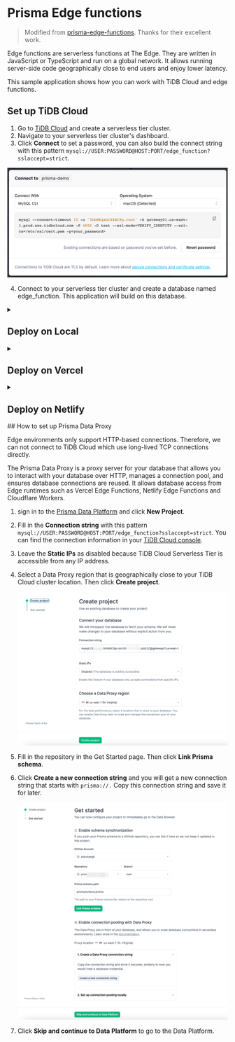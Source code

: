 # Prisma Edge functions

> Modified from [prisma-edge-functions](https://github.com/ruheni/prisma-edge-functions). Thanks for their excellent work.

Edge functions are serverless functions at The Edge. They are written in JavaScript or TypeScript and run on a global network. It allows running server-side code geographically close to end users and enjoy lower latency.

This sample application shows how you can work with TiDB Cloud and edge functions.


## Set up TiDB Cloud

1. Go to [TiDB Cloud](https://tidbcloud.com/) and create a serverless tier cluster.
2. Navigate to your serverless tier cluster's dashboard.
3. Click **Connect** to set a password, you can also build the connect string with this pattern `mysql://USER:PASSWORD@HOST:PORT/edge_function?sslaccept=strict`.

![tidbcloud-connect.png](img/connect.png)

4. Connect to your serverless tier cluster and create a database named edge_function. This application will build on this database.

<details>
  <summary><h2>Deploy on Local</h2></summary>

1. Fork this repository and clone it to your local machine.
    
    ```
    git clone https://github.com/${user_name}/prisma-edge-functions.git
    cd prisma-edge-functions
    ```
   
2. Set DATABASE_URL environment variables.

    ```
    export DATABASE_URL=mysql://<User>:<Password>@<Endpoint>:<Port>/edge_function?sslaccept=strict
    ```

3. apply prisma migrate and seed.

    ```
    npx prisma migrate deploy
    npx prisma db seed
    ```
   
4. [Set up Prisma Data Proxy](#how-to-set-up-prisma-data-proxy)

5. Replace the `DATABASE_URL` with the connection string you got from Prisma Data Platform.

   ```
   export DATABASE_URL=DATABASE_URL=prisma://aws-us-east-1.prisma-data.com/?api_key=•••••••••••••••••
   ```

6. Generate Prisma Client that will connect through the Prisma Data Proxy using HTTP.

   ```
   npx prisma generate --data-proxy
   ```
   
7. Start the app.

    ```
    npm run dev
    ```

🎉 Mission Completes.

The app is now running, navigate to http://localhost:3000/ in your browser to explore it.

</details>

<details>
  <summary><h2>Deploy on Vercel</h2></summary>

The Deploy button will take you through Vercel's project creation flow. Vercel will help to clone this job to your own GitHub repository and automatically deploy it.

[![Deploy with Vercel](https://vercel.com/button)](https://vercel.com/new/clone?repository-url=https%3A%2F%2Fgithub.com%2Fshiyuhang0%2Fprisma-edge-functions&env=MIGRATE_DATABASE_URL,DATABASE_URL&envDescription=TiDB%20Cloud%20and%20prisma%20data%20proxy%20connect%20string%20)

1. Click the **Deploy** button.
2. Click **GitHub** button and authenticate GitHub account.
3. Select your **Git Scope** and fill in **Repository Name** for your own GitHub repository.
4. Click **Create** to create the git repository.
5. [Set up Prisma Data Proxy](#how-to-set-up-prisma-data-proxy) with the GitHub repository you create in step 4.
6. Enter the environment variables:
   - `MIGRATE_DATABASE_URL`: the tidb cloud connection string.
   - `DATABASE_URL`: the Prisma Data Proxy connection string.
7. Click **Deploy**.

🎉 Mission Completes.

Now wait for the deployment to complete, then you can view your site on the default domain generated by Vercel.

</details>

<details>
  <summary><h2>Deploy on Netlify</h2></summary>

The **Deploy to Netlify** button will take you to Netlify's deployment page. Then Netlify will help to clone this job to your own GitHub repository and automatically deploy it.

[![Deploy to Netlify button](https://www.netlify.com/img/deploy/button.svg)](https://app.netlify.com/start/deploy?repository=https://github.com/shiyuhang0/prisma-edge-functions)

1. Click the **Deploy to Netlify** button.
2. Click **Connect to GitHub** and authenticate GitHub account.
3. Fill in **Repository name** for your own GitHub repository.
4. Enter the DATABASE_URL string, get in the previous step, in the **Set database URL** field.
5. Click **Save & Deploy**.

![img](https://user-images.githubusercontent.com/35677990/208869376-c642e816-cb74-4012-9070-9a2cc301b72e.jpg)

🎉 Mission Completes.

Now wait for the deployment to complete, then you can view your site on the default domain generated by Netlify.

</details>
## How to set up Prisma Data Proxy

Edge environments only support HTTP-based connections. Therefore, we can not connect to TiDB Cloud which use long-lived TCP connections directly.

The Prisma Data Proxy is a proxy server for your database that allows you to interact with your database over HTTP, manages a connection pool, and ensures database connections are reused. It allows database access from Edge runtimes such as Vercel Edge Functions, Netlify Edge Functions and Cloudflare Workers.

1. sign in to the [Prisma Data Platform](https://cloud.prisma.io/) and click **New Project**.
2. Fill in the **Connection string** with this pattern `mysql://USER:PASSWORD@HOST:PORT/edge_function?sslaccept=strict`. You can find the connection information in your [TiDB Cloud console](https://tidbcloud.com/console/clusters).
3. Leave the **Static IPs** as disabled because TiDB Cloud Serverless Tier is accessible from any IP address.
4. Select a Data Proxy region that is geographically close to your TiDB Cloud cluster location. Then click **Create project**.

   ![prisma_project.png](img/prisma_project.png)

5. Fill in the repository in the Get Started page. Then click **Link Prisma schema**.
6. Click **Create a new connection string** and you will get a new connection string that starts with `prisma://.` Copy this connection string and save it for later.

   ![prisma_start.png](img/prisma_start.png)

7. Click **Skip and continue to Data Platform** to go to the Data Platform.